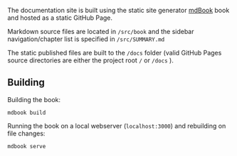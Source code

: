 The documentation site is built using the static site generator [mdBook](https://github.com/rust-lang/mdBook) book and hosted as a static GitHub Page.

Markdown source files are located in `/src/book` and the sidebar navigation/chapter list is specified in `/src/SUMMARY.md`

The static published files are built to the `/docs` folder (valid GitHub Pages source directories are either the project root `/` or `/docs` ).

## Building

Building the book:

```
mdbook build
```

Running the book on a local webserver (`localhost:3000`) and rebuilding on file changes:

```
mdbook serve
```

